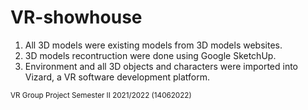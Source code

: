 # VR-showhouse

1. All 3D models were existing models from 3D models websites.
2. 3D models recontruction were done using Google SketchUp.
3. Environment and all 3D objects and characters were imported into Vizard, a VR software development platform.

<sub>VR Group Project Semester II 2021/2022 (14062022)</sub>

